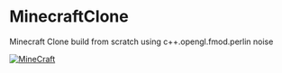 # MinecraftClone

Minecraft Clone build from scratch using c++.opengl.fmod.perlin noise

[![MineCraft](https://i.ytimg.com/vi/sbdvmjR18zo/maxresdefault.jpg)](https://www.youtube.com/watch?v=sbdvmjR18zo)
